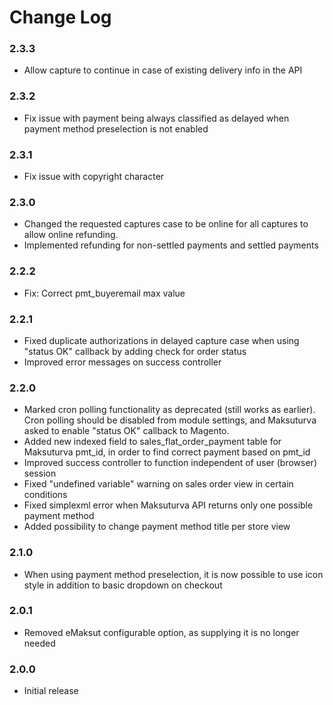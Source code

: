 # Change Log

### 2.3.3

  * Allow capture to continue in case of existing delivery info in the API

### 2.3.2

  * Fix issue with payment being always classified as delayed when payment method preselection is not enabled

### 2.3.1

  * Fix issue with copyright character

### 2.3.0

  * Changed the requested captures case to be online for all captures to allow online refunding.
  * Implemented refunding for non-settled payments and settled payments

### 2.2.2

  * Fix: Correct pmt_buyeremail max value

### 2.2.1

  * Fixed duplicate authorizations in delayed capture case when using "status OK" callback by adding check for order status
  * Improved error messages on success controller

### 2.2.0

  * Marked cron polling functionality as deprecated (still works as earlier).
  Cron polling should be disabled from module settings, and Maksuturva asked to enable "status OK" callback to Magento.
  * Added new indexed field to sales_flat_order_payment table for Maksuturva pmt_id, in order to find correct payment based on pmt_id
  * Improved success controller to function independent of user (browser) session
  * Fixed "undefined variable" warning on sales order view in certain conditions
  * Fixed simplexml error when Maksuturva API returns only one possible payment method
  * Added possibility to change payment method title per store view

### 2.1.0

  * When using payment method preselection, it is now possible to use icon style in addition to basic dropdown on checkout

### 2.0.1

  * Removed eMaksut configurable option, as supplying it is no longer needed

### 2.0.0

  * Initial release
